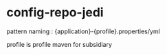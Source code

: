 # config-repo-jedi

pattern naming : {application}-{profile}.properties/yml

profile is profile maven for subsidiary